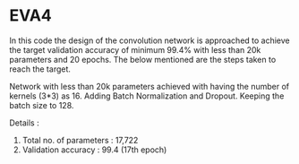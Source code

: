 # EVA4

In this code the design of the convolution network is approached to achieve the target validation accuracy of minimum 99.4% with less than 20k parameters and 20 epochs. The below mentioned are the steps taken to reach the target.

Network with less than 20k parameters achieved with having the number of kernels (3*3) as 16.
Adding Batch Normalization and Dropout.
Keeping the batch size to 128.


Details :

1. Total no. of parameters : 17,722
2. Validation accuracy : 99.4 (17th epoch)
